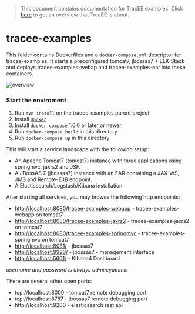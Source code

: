 > This document contains documentation for TracEE examples. Click [here](/README.md) to get an overview that TracEE is about.

# tracee-examples

This folder contains Dockerfiles and a `docker-compose.yml` descriptor for tracee-examples. It starts a preconfigured tomcat7, jbossas7 + ELK-Stack and
deploys tracee-examples-webap and tracee-examples-ear into these containers.

![overview](docker.png?raw=true)

### Start the enviroment

1. Run `mvn install` on the tracee-examples parent project
2. Install [`docker`](https://docs.docker.com/installation/)
3. Install [`docker-compose`](https://docs.docker.com/compose/install/) 1.6.0 or later or newer.
4. Run `docker-compose build` in this directory
5. Run `docker-compose up` in this directory

This will start a service landscape with the following setup:

- An Apache Tomcat7 (tomcat7) instance with three applications using springmvc, jaxrs2 and JSF.
- A JBossAS 7 (jbossas7) instance with an EAR containing a JAX-WS, JMS and Remote-EJB endpoint.
- A Elasticsearch/Logstash/Kibana installation


After starting all services, you may browse the following http endpoints:

 * [http://localhost:8080/tracee-examples-webapp](http://localhost:8080/tracee-examples-webapp) - tracee-examples-webapp on tomcat7
 * [http://localhost:8080/tracee-examples-jaxrs2](http://localhost:8080/tracee-examples-jaxrs2) - tracee-examples-jaxrs2 on tomcat7
 * [http://localhost:8080/tracee-examples-springmvc](http://localhost:8080/tracee-examples-springmvc) - tracee-examples-springmvc on tomcat7
 * [http://localhost:8081/](http://localhost:8081/) - jbossas7
 * [http://localhost:9990/](http://localhost:9990/) - jbossas7 - management interface
 * [http://localhost:5601/](http://localhost:5601/) - Kibana4 Dashboard


_username and password is always admin:yummie_

There are several other open ports:

* tcp://localhost:8000 - tomcat7 remote debugging port
* tcp://localhost:8787 - jbossas7 remote debugging port
* http://localhost:9200 - elasticsearch rest api



